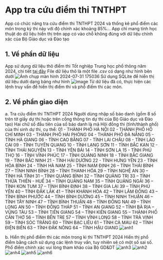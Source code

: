 # App tra cứu điểm thi TNTHPT

App có chức năng tra cứu điểm thi TNTHPT 2024 và thống kê phổ điểm các môn trong kỳ thi này với độ chính xác khoảng 85%... App chỉ mang tính học thuật do dữ liệu hiển thị trên app có vào chỗ không đúng với dữ liệu chính xác của Bộ Giáo dục và Đào tạo

## 1. Về phần dữ liệu

App sử dụng dữ liệu thô điểm thi Tốt nghiệp Trung học phổ thông năm 2024, chi tiết [tại đây](https://github.com/anhdung98/diem_thi_2024/)
File dữ liệu thô là một file .csv có dạng như hình bên dưới
![Ảnh chụp màn hình 2024-07-31 175036](https://github.com/user-attachments/assets/87b28fc2-e83e-4655-a181-c4e0d4a904db)
Sử dụng SQLite để hiển thị dữ liệu dưới dạng bảng như hình
![image](https://github.com/user-attachments/assets/5034a2ae-8111-4c34-aa6e-34d45c4a976d)
Từ dữ liệu đã có, thực hiện các lệnh truy vấn để hiển thị điểm thi và phổ điểm thi các môn.

## 2. Về phần giao diện

a. Tra cứu điểm thi TNTHPT 2024
Người dùng nhập số báo danh (gồm 8 số trên tờ giấy dự thi hoặc trên cổng thông tin dự thi của Bộ Giáo dục và Đào tạo)
Hai chữ số đầu tiên của số báo danh là mã Hội đồng thi (tỉnh/thành phố) của thí sinh dự thi, cụ thể:
01 - THÀNH PHỐ HÀ NỘI
02 - THÀNH PHỐ HỒ CHÍ MINH
03 - THÀNH PHỐ HẢI PHÒNG
04 - THÀNH PHỐ ĐÀ NẴNG
05 - TỈNH HÀ GIANG
06 - TỈNH CAO BẰNG
07 - TỈNH LAI CHÂU
08 - TỈNH LÀO CAI
09 - TỈNH TUYÊN QUANG
10 - TỈNH LẠNG SƠN
11 - TỈNH BẮC KẠN
12 - TỈNH THÁI NGUYÊN
13 - TỈNH YÊN BÁI
14 - TỈNH SƠN LA
15 - TỈNH PHÚ THỌ
16 - TỈNH VĨNH PHÚC
17 - TỈNH QUẢNG NINH
18 - TỈNH BẮC GIANG
19 - TỈNH BẮC NINH
21 - TỈNH HẢI DƯƠNG
22 - TỈNH HƯNG YÊN
23 - TỈNH HÒA BÌNH
24 - TỈNH HÀ NAM
25 - TỈNH NAM ĐỊNH
26 – TỈNH THÁI BÌNH
27 – TỈNH NINH BÌNH
28 – TỈNH THANH HÓA
29 – TỈNH NGHỆ AN
30 – TỈNH HÀ TĨNH
31 – TỈNH QUẢNG BÌNH
32 – TỈNH QUẢNG TRỊ
33 – TỈNH THỪA THIÊN - HUẾ
34 – TỈNH QUẢNG NAM
35 – TỈNH QUẢNG NGÃI
36 – TỈNH KON TUM
37 – TỈNH BÌNH ĐỊNH
38 – TỈNH GIA LAI
39 – TỈNH PHÚ YÊN
40 – TỈNH ĐẮK LẮK
41 – TỈNH KHÁNH HÒA
42 – TỈNH LÂM ĐỒNG
43 – TỈNH BÌNH PHƯỚC
44 – TỈNH BÌNH DƯƠNG
45 – TỈNH NINH THUẬN
46 – TỈNH TÂY NINH
47 – TỈNH BÌNH THUẬN
48 – TỈNH ĐỒNG NAI
49 – TỈNH LONG AN
50 – TỈNH ĐỒNG THÁP
51 – TỈNH AN GIANG
52 – TỈNH BÀ RỊA – VŨNG TÀU
53 – TỈNH TIỀN GIANG
54 – TỈNH KIÊN GIANG
55 – THÀNH PHỐ CẦN THƠ
56 – TỈNH BẾN TRE
57 – TỈNH VĨNH LONG
58 – TỈNH TRÀ VINH
59 – TỈNH SÓC TRĂNG
60 – TỈNH BẠC LIÊU
61 – TỈNH CÀ MAU
62 – TỈNH ĐIỆN BIÊN
63 – TỈNH ĐĂK NÔNG
64 – TỈNH HẬU GIANG
![anh1](https://github.com/user-attachments/assets/afb110dd-1716-4dd1-9d03-a514ce591431)

b. Hiển thị phổ điểm thi các môn trong kì thi TNTHPT 2024
Hiển thị phổ điểm bằng cách sử dụng các lệnh truy vấn, tuy nhiên sẽ có một số sai số. Phổ điểm chính xác vui lòng tham khảo của Bộ GD&DT
![anh3](https://github.com/user-attachments/assets/88394d82-9506-4f73-84fe-00b3a8274466) ![anh2](https://github.com/user-attachments/assets/8850ed90-6136-4bd2-8c60-dc12d5b75f02) ![anh4](https://github.com/user-attachments/assets/6079fbe1-ac61-4aba-a93a-f9e2c43dd7cc)
![anh5](https://github.com/user-attachments/assets/746830f9-a791-4102-ad2f-9717b0c928f1) ![anh6](https://github.com/user-attachments/assets/3e559ad2-680e-4887-ab1a-9bec7f7369dc)





